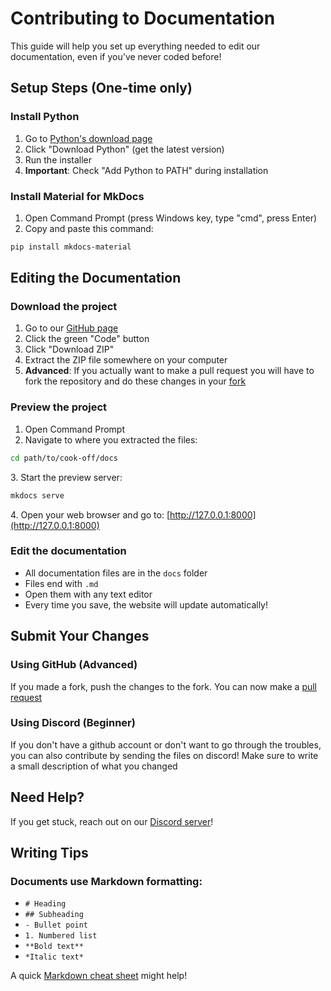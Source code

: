 # Contributing to Documentation

This guide will help you set up everything needed to edit our documentation, even if you've never coded before!

## Setup Steps (One-time only)

### Install Python
   1. Go to [Python's download page](https://www.python.org/downloads/)
   2. Click "Download Python" (get the latest version)
   3. Run the installer
   4. **Important**: Check "Add Python to PATH" during installation

### Install Material for MkDocs
   1. Open Command Prompt (press Windows key, type "cmd", press Enter)
   2. Copy and paste this command:
```bash
pip install mkdocs-material
```
## Editing the Documentation

### Download the project
   1. Go to our [GitHub page](https://github.com/BedrockCommands/Cook-Off)
   2. Click the green "Code" button
   3. Click "Download ZIP"
   4. Extract the ZIP file somewhere on your computer
   5. **Advanced**: If you actually want to make a pull request you will have to fork the repository and do these changes in your [fork](https://docs.github.com/de/pull-requests/collaborating-with-pull-requests/working-with-forks/fork-a-repo#forking-a-repository)

<!-- Please Ignore the mess below it didn't want to order the number correctly -->
### Preview the project
   1. Open Command Prompt
   2. Navigate to where you extracted the files:
```bash
cd path/to/cook-off/docs
```
3\. Start the preview server:
```bash
mkdocs serve
```
4\. Open your web browser and go to: [http://127.0.0.1:8000](http://127.0.0.1:8000)

### Edit the documentation
   - All documentation files are in the `docs` folder
   - Files end with `.md`
   - Open them with any text editor
   - Every time you save, the website will update automatically!

## Submit Your Changes

### Using GitHub (Advanced)
If you made a fork, push the changes to the fork. You can now make a [pull request](https://docs.github.com/de/pull-requests/collaborating-with-pull-requests/proposing-changes-to-your-work-with-pull-requests/creating-a-pull-request-from-a-fork)

### Using Discord (Beginner)
If you don't have a github account or don't want to go through the troubles, you can also contribute by sending the files on discord! Make sure to write a small description of what you changed

## Need Help?

If you get stuck, reach out on our [Discord server](https://discord.gg/SYstTYx5G5)!

## Writing Tips

### Documents use Markdown formatting:
- `# Heading`
- `## Subheading`
- `- Bullet point`
- `1. Numbered list`
- `**Bold text**`
- `*Italic text*`

A quick [Markdown cheat sheet](https://www.markdownguide.org/cheat-sheet/) might help!